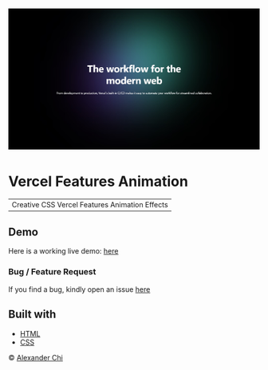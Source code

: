 # ![Vercel Features Animation](https://raw.githubusercontent.com/alexandercddev/vercel-features-animation/master/src/assets/images/preview.jpg) 
# Vercel Features Animation
<table>
<tr>
<td> 
    Creative CSS Vercel Features Animation Effects
</td>
</tr>
</table>


## Demo
Here is a working live demo: [here](https://alexandercddev.github.io/vercel-features-animation/)

### Bug / Feature Request

If you find a bug, kindly open an issue [here](https://github.com/alexandercddev/vercel-features-animation/issues/new)

## Built with 

- [HTML](https://developer.mozilla.org/es/docs/Web/HTML)
- [CSS](https://developer.mozilla.org/es/docs/Web/CSS)



© [Alexander Chi ](https://alexandercd.dev/)